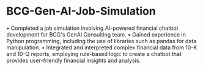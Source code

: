 # BCG-Gen-AI-Job-Simulation

•	Completed a job simulation involving AI-powered financial chatbot development for BCG's GenAI Consulting team.
•	Gained experience in Python programming, including the use of libraries such as pandas for data manipulation.
•	Integrated and interpreted complex financial data from 10-K and 10-Q reports, employing rule-based logic to create a chatbot that provides user-friendly financial insights and analysis.

